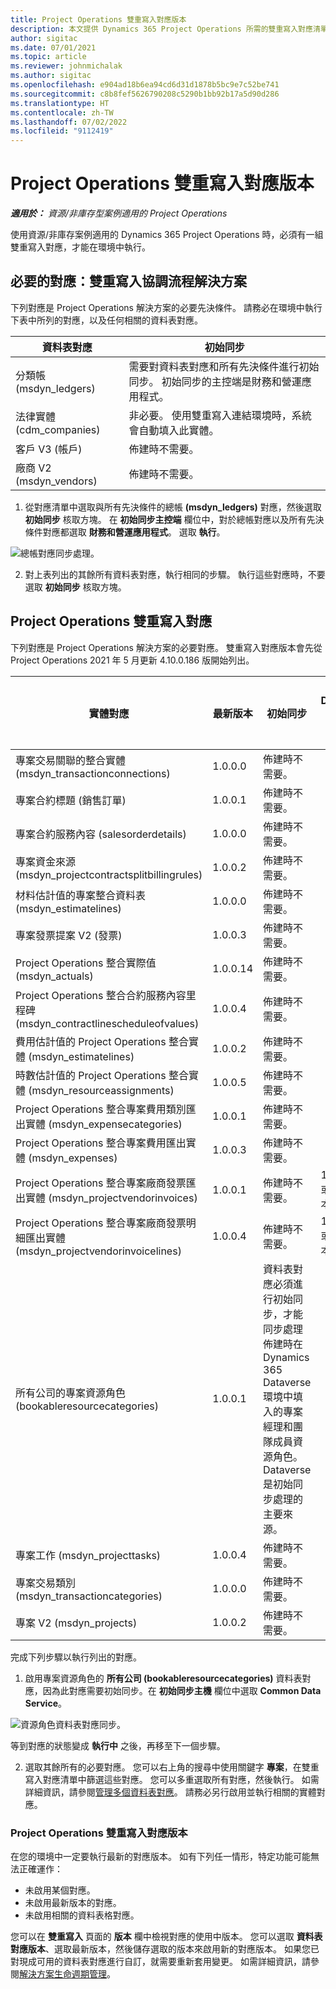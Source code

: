 ```yaml
---
title: Project Operations 雙重寫入對應版本
description: 本文提供 Dynamics 365 Project Operations 所需的雙重寫入對應清單。
author: sigitac
ms.date: 07/01/2021
ms.topic: article
ms.reviewer: johnmichalak
ms.author: sigitac
ms.openlocfilehash: e904ad18b6ea94cd6d31d1878b5bc9e7c52be741
ms.sourcegitcommit: c8b8fef5626790208c5290b1bb92b17a5d90d286
ms.translationtype: HT
ms.contentlocale: zh-TW
ms.lasthandoff: 07/02/2022
ms.locfileid: "9112419"
---
```

# <a name="project-operations-dual-write-map-versions"></a>Project Operations 雙重寫入對應版本

_**適用於：** 資源/非庫存型案例適用的 Project Operations_

使用資源/非庫存案例適用的 Dynamics 365 Project Operations 時，必須有一組雙重寫入對應，才能在環境中執行。 

## <a name="prerequisite-maps-dual-write-orchestration-solution"></a>必要的對應：雙重寫入協調流程解決方案

下列對應是 Project Operations 解決方案的必要先決條件。 請務必在環境中執行下表中所列的對應，以及任何相關的資料表對應。

| 資料表對應 | 初始同步 |
| --- | --- |
| 分類帳 (msdyn_ledgers) | 需要對資料表對應和所有先決條件進行初始同步。 初始同步的主控端是財務和營運應用程式。 |
| 法律實體 (cdm_companies) | 非必要。 使用雙重寫入連結環境時，系統會自動填入此實體。 |
| 客戶 V3 (帳戶) | 佈建時不需要。 |
| 廠商 V2 (msdyn_vendors) | 佈建時不需要。 |

1. 從對應清單中選取與所有先決條件的總帳 **(msdyn\_ledgers)** 對應，然後選取 **初始同步** 核取方塊。 在 **初始同步主控端** 欄位中，對於總帳對應以及所有先決條件對應都選取 **財務和營運應用程式**。 選取 **執行**。

![總帳對應同步處理。](media/DW6.png)

2. 對上表列出的其餘所有資料表對應，執行相同的步驟。 執行這些對應時，不要選取 **初始同步** 核取方塊。

## <a name="project-operations-dual-write-maps"></a>Project Operations 雙重寫入對應

下列對應是 Project Operations 解決方案的必要對應。 雙重寫入對應版本會先從 Project Operations 2021 年 5 月更新 4.10.0.186 版開始列出。

| 實體對應 |  最新版本 | 初始同步 | 必要 Dynamics 365 Finance 版本 |
| --- | --- | --- | --- |
| 專案交易關聯的整合實體 (msdyn\_transactionconnections) | 1.0.0.0 | 佈建時不需要。 ||
| 專案合約標題 (銷售訂單) | 1.0.0.1 | 佈建時不需要。 ||
| 專案合約服務內容 (salesorderdetails) | 1.0.0.0 | 佈建時不需要。 ||
| 專案資金來源 (msdyn_projectcontractsplitbillingrules) | 1.0.0.2 | 佈建時不需要。 ||
| 材料估計值的專案整合資料表 (msdyn\_estimatelines) | 1.0.0.0 | 佈建時不需要。 ||
| 專案發票提案 V2 (發票) | 1.0.0.3 | 佈建時不需要。 ||
| Project Operations 整合實際值 (msdyn_actuals) | 1.0.0.14 | 佈建時不需要。 ||
| Project Operations 整合合約服務內容里程碑 (msdyn_contractlinescheduleofvalues) | 1.0.0.4 | 佈建時不需要。 ||
| 費用估計值的 Project Operations 整合實體 (msdyn_estimatelines) | 1.0.0.2 | 佈建時不需要。 ||
| 時數估計值的 Project Operations 整合實體 (msdyn_resourceassignments) | 1.0.0.5 | 佈建時不需要。 ||
| Project Operations 整合專案費用類別匯出實體 (msdyn_expensecategories) | 1.0.0.1 | 佈建時不需要。 ||
| Project Operations 整合專案費用匯出實體 (msdyn_expenses) | 1.0.0.3 | 佈建時不需要。 ||
| Project Operations 整合專案廠商發票匯出實體 (msdyn_projectvendorinvoices) | 1.0.0.1 | 佈建時不需要。 |10.0.26 或更新版本|
| Project Operations 整合專案廠商發票明細匯出實體 (msdyn_projectvendorinvoicelines) | 1.0.0.4 | 佈建時不需要。 | 10.0.26 或更新版本 |
| 所有公司的專案資源角色 (bookableresourcecategories) | 1.0.0.1 | 資料表對應必須進行初始同步，才能同步處理佈建時在 Dynamics 365 Dataverse 環境中填入的專案經理和團隊成員資源角色。 Dataverse 是初始同步處理的主要來源。 ||
| 專案工作 (msdyn_projecttasks) | 1.0.0.4 | 佈建時不需要。 ||
| 專案交易類別 (msdyn_transactioncategories) | 1.0.0.0 | 佈建時不需要。 ||
| 專案 V2 (msdyn_projects) | 1.0.0.2 | 佈建時不需要。 ||

完成下列步驟以執行列出的對應。

1. 啟用專案資源角色的 **所有公司 (bookableresourcecategories)** 資料表對應，因為此對應需要初始同步。在 **初始同步主機** 欄位中選取 **Common Data Service**。 

 ![資源角色資料表對應同步。](media/6ResourceInitialSync.jpg)

 等到對應的狀態變成 **執行中** 之後，再移至下一個步驟。

2. 選取其餘所有的必要對應。 您可以右上角的搜尋中使用關鍵字 **專案**，在雙重寫入對應清單中篩選這些對應。 您可以多重選取所有對應，然後執行。 如需詳細資訊，請參閱[管理多個資料表對應](/dynamics365/fin-ops-core/dev-itpro/data-entities/dual-write/multiple-entity-maps)。 請務必另行啟用並執行相關的實體對應。

### <a name="project-operations-dual-write-map-versions"></a>Project Operations 雙重寫入對應版本

在您的環境中一定要執行最新的對應版本。 如有下列任一情形，特定功能可能無法正確運作：

- 未啟用某個對應。
- 未啟用最新版本的對應。 
- 未啟用相關的資料表格對應。

您可以在 **雙重寫入** 頁面的 **版本** 欄中檢視對應的使用中版本。 您可以選取 **資料表對應版本**、選取最新版本，然後儲存選取的版本來啟用新的對應版本。 如果您已對現成可用的資料表對應進行自訂，就需要重新套用變更。 如需詳細資訊，請參閱[解決方案生命週期管理](/dynamics365/fin-ops-core/dev-itpro/data-entities/dual-write/app-lifecycle-management)。
